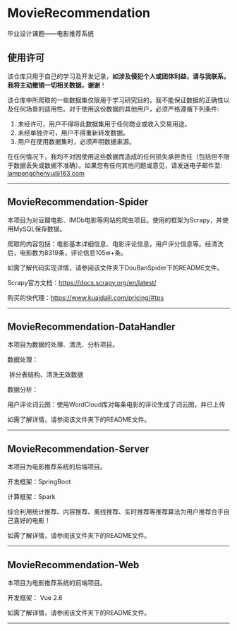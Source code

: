 # MovieRecommendation

毕业设计课题——电影推荐系统

## 使用许可

该仓库只用于自己的学习及开发记录，**如涉及侵犯个人或团体利益，请与我联系，我将主动撤销一切相关数据，谢谢**！

该仓库中所爬取的一些数据集仅限用于学习研究目的，我不能保证数据的正确性以及任何场景的适用性。对于使用这份数据的其他用户，必须严格遵循下列条件:

1. 未经许可，用户不得将此数据集用于任何商业或收入交易用途。
2. 未经单独许可，用户不得重新转发数据。
3. 用户在使用数据集时，必须声明数据来源。

在任何情况下，我均不对因使用这些数据而造成的任何损失承担责任（包括但不限于数据丢失或数据不准确）。如果您有任何其他问题或意见，请发送电子邮件至: iampengchenyu@163.com

------



## MovieRecommendation-Spider

本项目为对豆瓣电影、IMDb电影等网站的爬虫项目。使用的框架为Scrapy，并使用MySQL保存数据。

爬取的内容包括：电影基本详细信息、电影评论信息，用户评分信息等。经清洗后，电影数为8319条，评论信息105w+条。

如需了解代码实现详情，请参阅该文件夹下DouBanSpider下的README文件。

Scrapy官方文档：https://docs.scrapy.org/en/latest/

购买的快代理：https://www.kuaidaili.com/pricing/#tps

------



## MovieRecommendation-DataHandler

本项目为数据的处理、清洗、分析项目。

数据处理：

​	拆分表结构、清洗无效数据

数据分析：

​	用户评论词云图：使用WordCloud库对每条电影的评论生成了词云图，并已上传

如需了解详情，请参阅该文件夹下的README文件。

------



## MovieRecommendation-Server

本项目为电影推荐系统的后端项目。

开发框架：SpringBoot

计算框架：Spark

综合利用统计推荐、内容推荐、离线推荐、实时推荐等推荐算法为用户推荐合乎自己喜好的电影！

如需了解详情，请参阅该文件夹下的README文件。

------



## MovieRecommendation-Web

本项目为电影推荐系统的前端项目。

开发框架： Vue 2.6

如需了解详情，请参阅该文件夹下的README文件。

------



